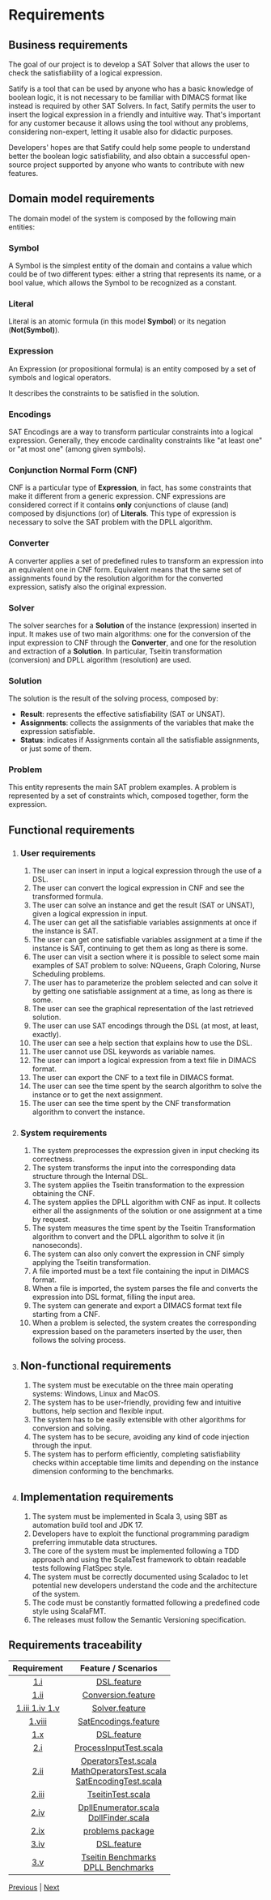 # Requirements

## Business requirements

The goal of our project is to develop a SAT Solver that allows the user to check
the satisfiability of a logical expression.

Satify is a tool that can be used by anyone who has a basic knowledge of boolean logic,
it is not necessary to be familiar with DIMACS format like instead is required by other SAT Solvers.
In fact, Satify permits the user to insert the logical expression in a friendly and intuitive way.
That's important for any customer because it allows using the tool without any problems, considering non-expert,
letting it usable also for didactic purposes.

Developers' hopes are that Satify could help some people to understand better the boolean logic satisfiability,
and also obtain a successful open-source project supported by anyone who wants to contribute with new features.

## Domain model requirements

The domain model of the system is composed by the following main entities:

### Symbol

A Symbol is the simplest entity of the domain and contains a value which could be of two different types: either a
string that represents its name, or a bool value, which allows the Symbol to be recognized as a constant.

### Literal

Literal is an atomic formula (in this model **Symbol**) or its negation (**Not(Symbol)**).

### Expression

An Expression (or propositional formula) is an entity composed by a set of symbols and logical operators.

It describes the constraints to be satisfied in the solution.

### Encodings

SAT Encodings are a way to transform particular constraints into a logical expression.
Generally, they encode cardinality constraints like "at least one" or "at most one" (among given symbols).

### Conjunction Normal Form (CNF)

CNF is a particular type of **Expression**, in fact, has some constraints that make it different from a generic
expression.
CNF expressions are considered correct if it contains **only** conjunctions of clause (and)
composed by disjunctions (or) of **Literals**.
This type of expression is necessary to solve the SAT problem with the DPLL algorithm.

### Converter

A converter applies a set of predefined rules to transform an expression into an equivalent one in CNF form.
Equivalent means that the same set of assignments found by the resolution
algorithm for the converted expression, satisfy also the original expression.

### Solver

The solver searches for a **Solution** of the instance (expression) inserted in input.
It makes use of two main algorithms: one for the conversion of the input expression to CNF through the **Converter**,
and one for the resolution and extraction of a **Solution**.
In particular, Tseitin transformation (conversion) and DPLL algorithm (resolution) are used.

### Solution

The solution is the result of the solving process, composed by:

- **Result**: represents the effective satisfiability (SAT or UNSAT).
- **Assignments**: collects the assignments of the variables that make the expression satisfiable.
- **Status**: indicates if Assignments contain all the satisfiable assignments, or just some of them.

### Problem

This entity represents the main SAT problem examples.
A problem is represented by a set of constraints which, composed together, form the expression.

## Functional requirements

1. ### User requirements
    1. The user can insert in input a logical expression through the use of a DSL.
    2. The user can convert the logical expression in CNF and see the transformed formula.
    3. The user can solve an instance and get the result (SAT or UNSAT), given a logical expression in input.
    4. The user can get all the satisfiable variables assignments at once if the instance is SAT.
    5. The user can get one satisfiable variables assignment at a time if the instance is SAT, continuing to get them
       as long as there is some.
    6. The user can visit a section where it is possible to select some main examples of SAT problem to solve: NQueens,
       Graph Coloring, Nurse Scheduling problems.
    7. The user has to parameterize the problem selected and can solve it by getting one satisfiable assignment at a
       time, as long as there is some.
    8. The user can see the graphical representation of the last retrieved solution.
    9. The user can use SAT encodings through the DSL (at most, at least, exactly).
    10. The user can see a help section that explains how to use the DSL.
    11. The user cannot use DSL keywords as variable names.
    12. The user can import a logical expression from a text file in DIMACS format.
    13. The user can export the CNF to a text file in DIMACS format.
    14. The user can see the time spent by the search algorithm to solve the instance or to get the next assignment.
    15. The user can see the time spent by the CNF transformation algorithm to convert the instance.

2. ### System requirements
    1. The system preprocesses the expression given in input checking its correctness.
    2. The system transforms the input into the corresponding data structure through the Internal DSL.
    3. The system applies the Tseitin transformation to the expression obtaining the CNF.
    4. The system applies the DPLL algorithm with CNF as input.
       It collects either all the assignments of the solution or one assignment at a time by request.
    5. The system measures the time spent by the Tseitin Transformation algorithm to convert and the DPLL algorithm to
       solve it (in nanoseconds).
    6. The system can also only convert the expression in CNF simply applying the Tseitin transformation.
    7. A file imported must be a text file containing the input in DIMACS format.
    8. When a file is imported, the system parses the file and converts the expression into DSL format, filling the
       input area.
    9. The system can generate and export a DIMACS format text file starting from a CNF.
    10. When a problem is selected, the system creates the corresponding expression based on the parameters inserted by
        the user, then follows the solving process.

3. ## Non-functional requirements
    1. The system must be executable on the three main operating systems: Windows, Linux and MacOS.
    2. The system has to be user-friendly, providing few and intuitive buttons, help section and flexible input.
    3. The system has to be easily extensible with other algorithms for conversion and solving.
    4. The system has to be secure, avoiding any kind of code injection through the input.
    5. The system has to perform efficiently, completing satisfiability checks within acceptable
       time limits and depending on the instance dimension conforming to the benchmarks.

4. ## Implementation requirements
    1. The system must be implemented in Scala 3, using SBT as automation build tool and JDK 17.
    2. Developers have to exploit the functional programming paradigm preferring immutable data structures.
    3. The core of the system must be implemented following a TDD approach and using the ScalaTest framework to obtain
       readable tests following FlatSpec style.
    4. The system must be correctly documented using Scaladoc to let potential new developers understand the code and
       the architecture of the system.
    5. The code must be constantly formatted following a predefined code style using ScalaFMT.
    6. The releases must follow the Semantic Versioning specification.

## Requirements traceability

|             Requirement              |                                                                                                                   Feature / Scenarios                                                                                                                   |
|:------------------------------------:|:-------------------------------------------------------------------------------------------------------------------------------------------------------------------------------------------------------------------------------------------------------:|
|      [1.i](#user-requirements)       |                                                                                              [DSL.feature](../../src/test/resources/features/DSL.feature)                                                                                               |
|      [1.ii](#user-requirements)      |                                                                               [Conversion.feature](../../src/test/resources/features/Conversion.featureConversionfeature)                                                                               |                                                                                          |
| [1.iii 1.iv 1.v](#user-requirements) |                                                                                           [Solver.feature](../../src/test/resources/features/Solver.feature)                                                                                            |
|     [1.viii](#user-requirements)     |                                                                                     [SatEncodings.feature](../../src/test/resources/features/SatEncodings.feature)                                                                                      |                                                                              |
|      [1.x](#user-requirements)       |                                                                                              [DSL.feature](../../src/test/resources/features/DSL.feature)                                                                                               |
|     [2.i](#system-requirements)      |                                                                                    [ProcessInputTest.scala](../../src/test/scala/satify/dsl/ProcessInputTest.scala)                                                                                     |
|     [2.ii](#system-requirements)     | [OperatorsTest.scala](../../src/test/scala/satify/dsl/OperatorsTest.scala) <br/> [MathOperatorsTest.scala](../../src/test/scala/satify/dsl/MathOperatorsTest.scala)<br/> [SatEncodingTest.scala](../../src/test/scala/satify/dsl/SatEncodingTest.scala) |
|    [2.iii](#system-requirements)     |                                                                              [TseitinTest.scala](../../src/test/scala/satify/update/converters/tseitin/TseitinTest.scala)                                                                               |
|     [2.iv](#system-requirements)     |                         [DpllEnumerator.scala](../../src/test/scala/satify/update/solver/dpll/impl/DpllEnumeratorTest.scala) <br/> [DpllFinder.scala](../../src/test/scala/satify/update/solver/dpll/impl/DpllFinderTest.scala)                         |                                                                                                 |                                                                                                                       |
|     [2.ix](#system-requirements)     |                                                                                                [problems package](../../src/test/scala/satify/problems)                                                                                                 |
| [3.iv](#non-functional-requirements) |                                                                                              [DSL.feature](../../src/test/resources/features/DSL.feature)                                                                                               |
| [3.v](#non-functional-requirements)  |                                        [Tseitin Benchmarks](../../src/test/scala/satify/update/converters/tseitin/benchmark) <br/>  [DPLL Benchmarks](../../src/test/scala/satify/update/solver/dpll/benchmark)                                         |

[Previous](1-methodology.md) | [Next](3-architectural-design.md)
